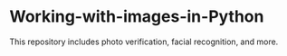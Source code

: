 # Working-with-images-in-Python
This repository includes photo verification, facial recognition, and more.
